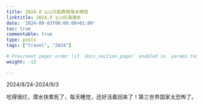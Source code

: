 ```yaml
---
title: 2024.8 🇪🇬只能靠喝海水喝饱
linktitle: 2024.9 🇪🇬红海潜水
date: '2024-09-03T00:00:00+01:00'
toc: true
commentable: true
type: posts
tags: ["travel", "2024"]

# Prev/next pager order (if `docs_section_pager` enabled in `params.toml`)
weight: -13

---
```


2024/8/24-2024/9/3

吃得很烂，潜水快累死了，每天睡觉，还好活着回来了！第三世界国家太恐怖了。